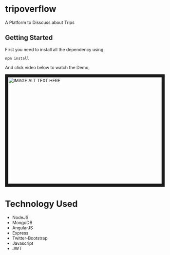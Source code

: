 # tripoverflow

A Platform to Disscuss about Trips

## Getting Started

First you need to install all the dependency using, 
```
npm install
```
And click video below to watch the Demo,

<a href="http://www.youtube.com/watch?feature=player_embedded&v=wvKlqKKPhO8
" target="_blank"><img src="http://img.youtube.com/vi/wvKlqKKPhO8/0.jpg" 
alt="IMAGE ALT TEXT HERE" width="550" height="350" border="10" /></a>


# Technology Used

* NodeJS
* MongoDB
* AngularJS
* Express
* Twitter-Bootstrap
* Javascript
* JWT

